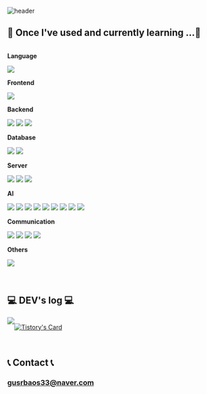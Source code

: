 <!--
**NerdCat822/NerdCat822** is a ✨ _special_ ✨ repository because its `README.md` (this file) appears on your GitHub profile.

Here are some ideas to get you started:

- 🔭 I’m currently working on ... PeoplesLeague
- 🌱 I’m currently learning ...
- 👯 I’m looking to collaborate on ...
- 🤔 I’m looking for help with ...
- 💬 Ask me about ...
- 📫 How to reach me: ...
- 😄 Pronouns: ...
- ⚡ Fun fact: ...
-->
![header](https://capsule-render.vercel.app/api?type=rounded&color=timeGradient&text=Welcome%20to%20NerdCat822's%20GitHub%20👋&animation=twinkling&fontSize=40&fontAlignY=50&fontAlign=50&height=180)

## 🔨 Once I've used and currently learning ...🔨
<div style="display:flex; flex-direction:column; align-items:flex-start;">
    <!-- Language -->
    <p><strong>Language</strong></p>
    <div>
        <img src="https://img.shields.io/badge/Python-3776AB?style=for-the-badge&logo=Python&logoColor=white">
    </div>
    <!-- Frontend -->
    <p><strong>Frontend</strong></p>
    <div> 
        <img src="https://img.shields.io/badge/Streamlit-FF4B4B?style=for-the-badge&logo=Streamlit&logoColor=white">
    </div>
    <!-- Backend -->
    <p><strong>Backend</strong></p>
    <div>
        <img src="https://img.shields.io/badge/Flask-000000?style=for-the-badge&logo=Flask&logoColor=white">
        <img src="https://img.shields.io/badge/FastAPI-009688?style=for-the-badge&logo=FastAPI&logoColor=white">
        <img src="https://img.shields.io/badge/Firebase-FFCA28?style=for-the-badge&logo=Firebase&logoColor=white">
    </div>
    <!-- Database -->
    <p><strong>Database</strong></p>
    <div>
        <img src="https://img.shields.io/badge/SQLite-003B57?style=for-the-badge&logo=SQLite&logoColor=white">
        <img src="https://img.shields.io/badge/MySQL-4479A1?style=for-the-badge&logo=MySQL&logoColor=white"> 
    </div>
    <!-- Server -->
    <p><strong>Server</strong></p>
    <div>
        <img src="https://img.shields.io/badge/Linux-FCC624?style=for-the-badge&logo=Linux&logoColor=black"> 
        <img src="https://img.shields.io/badge/AWS-232F3E?style=for-the-badge&logo=amazon aws&logoColor=white">
        <img src="https://img.shields.io/badge/Docker-2496ED?style=for-the-badge&logo=Docker&logoColor=white">
    </div>
    <!-- AI -->
    <p><strong>AI</strong></p>
    <div>
        <img src="https://img.shields.io/badge/PyTorch-EE4C2C?style=for-the-badge&logo=PyTorch&logoColor=black"> 
        <img src="https://img.shields.io/badge/TensorFlow-FF6F00?style=for-the-badge&logo=TensorFlow&logoColor=black">
        <img src="https://img.shields.io/badge/Keras-D00000?style=for-the-badge&logo=Keras&logoColor=black">
        <img src="https://img.shields.io/badge/Scikit--learn-F7931E?style=for-the-badge&logo=scikit-learn&logoColor=white">
        <img src="https://img.shields.io/badge/ONNX-005CED?style=for-the-badge&logo=ONNX&logoColor=white">
        <img src="https://img.shields.io/badge/OpenCV-005CED?style=for-the-badge&logo=OpenCV&logoColor=white">
        <img src="https://img.shields.io/badge/HuggingFace-ECD53F?style=for-the-badge&logo=F-Droid&logoColor=white">
        <img src="https://img.shields.io/badge/LangChain-412991?style=for-the-badge&logo=OpenAI&logoColor=white">
        <img src="https://img.shields.io/badge/Ray-028CF0?style=for-the-badge&logo=Ray&logoColor=white">
    </div>
    <!-- Communication -->
    <p><strong>Communication</strong></p>
    <div>
        <img src="https://img.shields.io/badge/Git-F05032?style=for-the-badge&logo=Git&logoColor=white">
        <img src="https://img.shields.io/badge/GitHub-181717?style=for-the-badge&logo=GitHub&logoColor=white">
        <img src="https://img.shields.io/badge/Notion-000000?style=for-the-badge&logo=Notion&logoColor=white">
        <img src="https://img.shields.io/badge/Slack-4A154B?style=for-the-badge&logo=Slack&logoColor=white"> 
    </div>
    <!-- Others -->
    <p><strong>Others</strong></p>
    <div>
        <img src="https://img.shields.io/badge/Airflow-017CEE?style=for-the-badge&logo=Apache Airflow&logoColor=black"> 
    </div><br>
</div>


<br>

## 💻 DEV's log 💻
<div style="display:flex; flex-direction:row;">
    <a href="https://nerdcat822.tistory.com/">
        <img src="https://img.shields.io/badge/Tistory-000000?style=for-the-badge&logo=Tistory&logoColor=white"> 
    </a>
  
[![Tistory's Card](https://github-readme-tistory-card.vercel.app/api?name=NerdCat822&theme=default)](https://nerdcat822.tistory.com/)
</div><br>

## 📞 Contact 📞
### gusrbaos33@naver.com
    
</div><br>
